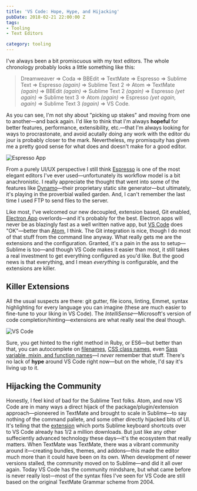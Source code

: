 ```yaml
---
title: 'VS Code: Hope, Hype, and Hijacking'
pubDate: 2018-02-21 22:00:00 Z
tags:
- Tooling
- Text Editors

category: tooling
---
```


I've always been a bit promiscuous with my text editors. The whole chronology probably looks a little something like this:

> Dreamweaver => Coda => BBEdit => TextMate => Espresso => Sublime Text => Espresso _(again)_ => Sublime Text 2 => Atom => TextMate _(again)_ => BBEdit _(again)_ => Sublime Text 2 _(again)_ => Espresso _(yet again)_ => Sublime text 3 => Atom _(again)_ => Espresso _(yet again, again)_ => Sublime Text 3 _(again)_ => VS Code.

As you can see, I'm not shy about "picking up stakes" and moving from one to another—and back again. I'd like to think that I'm always **hopeful** for better features, performance, extensibility, etc.—that I'm always looking for ways to procrastonate, and avoid acutally doing any work with the editor du jour is probably closer to the mark. Nevertheless, my promisquity has given me a pretty good sense for what does and doesn't make for a good editor.

![Espresso App](/images/espresso.png)

From a purely UI/UX perspective I still think [Espresso](https://espressoapp.com) is one of the most elegant editors I've ever used—unfortunately its workflow model is a bit anachronistic. I really appreciate the thought that went into some of the features like [Dynamo](http://help.espressoapp.com/dynamo/)—their proprietary static site generator—but ultimately, it's playing in the proverbial walled garden. And, I can't remember the last time I used FTP to send files to the server.

Like most, I've welcomed our new decoupled, extension based, Git enabled, [Electron App](https://electronjs.org) overlords—and it's probably for the best. Electron apps will never be as blazingly fast as a well written native app, but [VS Code](https://code.visualstudio.com) does "OK"—better than [Atom](https://atom.io), I think. The Git integration is nice, though I do most of that stuff from the command line anyway. What really gets me are the extensions and the configuration. Granted, it's a pain in the ass to setup—Sublime is too—and though VS Code makes it easier than most, it still takes a real investment to get everything configured as you'd like. But the good news is that everything, and I mean _everything_ is configurable, and the extensions are killer.

## Killer Extensions

All the usual suspects are there: git gutter, file icons, linting, Emmet, syntax highlighting for every language you can imagine (these are much easier to fine-tune to your liking in VS Code). The _IntelliSense_—Microsoft's version of code completion/hinting—extensions are what really seal the deal though.

![VS Code](/images/vscode.png)

Sure, you get hinted to the right method in Ruby, or ES6—but better than that, you can autocomplete on [filenames](https://marketplace.visualstudio.com/items?itemName=christian-kohler.path-intellisense), [CSS class names](https://marketplace.visualstudio.com/items?itemName=Zignd.html-css-class-completion), even [Sass variable, mixin, and function names](https://marketplace.visualstudio.com/items?itemName=mrmlnc.vscode-scss)—I _never_ remember that stuff. There's no lack of **hype** around VS Code right now—but on the whole, I'd say it's living up to it.

## Hijacking the Community

Honestly, I feel kind of bad for the Sublime Text folks. Atom, and now VS Code are in many ways a direct hijack of the package/plugin/extension approach—pioneered in TextMate and brought to scale in Sublime—to say nothing of the command pallete, and some other directly hijacked bits of UI. It's telling that the [extension](https://marketplace.visualstudio.com/items?itemName=ms-vscode.sublime-keybindings) which ports Sublime keyboard shortcuts over to VS Code already has 1/2 a million downloads. But just like any other suffeciently advanced technology these days—it's the ecosystem that really matters. When TextMate was TextMate, there was a vibrant community around it—creating bundles, themes, and addons—this made the editor much more than it could have been on its own. When development of newer versions stalled, the community moved on to Sublime—and did it all over again. Today VS Code has the community mindshare, but what came before is never really lost—most of the syntax files I've seen for VS Code are still based on the original TextMate Grammar scheme from 2004.